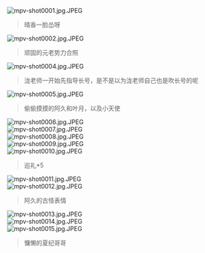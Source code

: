 ![mpv-shot0001.jpg.JPEG](/file/blog/spirit/響け！ユーフォニアム/S1/E04/20200903/mpv-shot0001.jpg.JPEG)  
> 晴香一脸怂呀

![mpv-shot0002.jpg.JPEG](/file/blog/spirit/響け！ユーフォニアム/S1/E04/20200903/mpv-shot0002.jpg.JPEG)
> 顽固的元老势力合照

![mpv-shot0004.jpg.JPEG](/file/blog/spirit/響け！ユーフォニアム/S1/E04/20200903/mpv-shot0004.jpg.JPEG)
> 泷老师一开始先指导长号，是不是以为泷老师自己也是吹长号的呢

![mpv-shot0005.jpg.JPEG](/file/blog/spirit/響け！ユーフォニアム/S1/E04/20200903/mpv-shot0005.jpg.JPEG)  
> 偷偷摸摸的阿久和叶月，以及小天使

![mpv-shot0006.jpg.JPEG](/file/blog/spirit/響け！ユーフォニアム/S1/E04/20200903/mpv-shot0006.jpg.JPEG)  
![mpv-shot0007.jpg.JPEG](/file/blog/spirit/響け！ユーフォニアム/S1/E04/20200903/mpv-shot0007.jpg.JPEG)  
![mpv-shot0008.jpg.JPEG](/file/blog/spirit/響け！ユーフォニアム/S1/E04/20200903/mpv-shot0008.jpg.JPEG)  
![mpv-shot0009.jpg.JPEG](/file/blog/spirit/響け！ユーフォニアム/S1/E04/20200903/mpv-shot0009.jpg.JPEG)  
![mpv-shot0010.jpg.JPEG](/file/blog/spirit/響け！ユーフォニアム/S1/E04/20200903/mpv-shot0010.jpg.JPEG)
> 巡礼*5

![mpv-shot0011.jpg.JPEG](/file/blog/spirit/響け！ユーフォニアム/S1/E04/20200903/mpv-shot0011.jpg.JPEG)  
![mpv-shot0012.jpg.JPEG](/file/blog/spirit/響け！ユーフォニアム/S1/E04/20200903/mpv-shot0012.jpg.JPEG)  
> 阿久的古怪表情

![mpv-shot0013.jpg.JPEG](/file/blog/spirit/響け！ユーフォニアム/S1/E04/20200903/mpv-shot0013.jpg.JPEG)  
![mpv-shot0014.jpg.JPEG](/file/blog/spirit/響け！ユーフォニアム/S1/E04/20200903/mpv-shot0014.jpg.JPEG)  
![mpv-shot0015.jpg.JPEG](/file/blog/spirit/響け！ユーフォニアム/S1/E04/20200903/mpv-shot0015.jpg.JPEG)
> 慵懒的夏纪哥哥